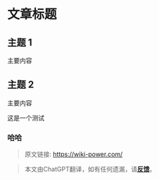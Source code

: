 # 文章标题

## 主题 1

主要内容

## 主题 2

主要内容

这是一个测试
### 哈哈

> 原文链接: <https://wiki-power.com/> 

> 本文由ChatGPT翻译，如有任何遗漏，请[**反馈**](https://github.com/linyuxuanlin/Wiki_MkDocs/issues/new)。